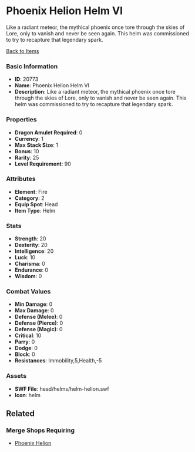 # Phoenix Helion Helm VI

Like a radiant meteor, the mythical phoenix once tore through the skies of Lore, only to vanish and never be seen again. This helm was commissioned to try to recapture that legendary spark.

[Back to Items](../items.md)

### Basic Information

- **ID**: 20773
- **Name**: Phoenix Helion Helm VI
- **Description**: Like a radiant meteor, the mythical phoenix once tore through the skies of Lore, only to vanish and never be seen again. This helm was commissioned to try to recapture that legendary spark.

### Properties

- **Dragon Amulet Required**: 0
- **Currency**: 1
- **Max Stack Size**: 1
- **Bonus**: 10
- **Rarity**: 25
- **Level Requirement**: 90

### Attributes

- **Element**: Fire
- **Category**: 2
- **Equip Spot**: Head
- **Item Type**: Helm

### Stats

- **Strength**: 20
- **Dexterity**: 20
- **Intelligence**: 20
- **Luck**: 10
- **Charisma**: 0
- **Endurance**: 0
- **Wisdom**: 0

### Combat Values

- **Min Damage**: 0
- **Max Damage**: 0
- **Defense (Melee)**: 0
- **Defense (Pierce)**: 0
- **Defense (Magic)**: 0
- **Critical**: 10
- **Parry**: 0
- **Dodge**: 0
- **Block**: 0
- **Resistances**: Immobility,5,Health,-5

### Assets

- **SWF File**: head/helms/helm-helion.swf
- **Icon**: helm

## Related

### Merge Shops Requiring

- [Phoenix Helion](../merge-shops/362-phoenix-helion.md)

